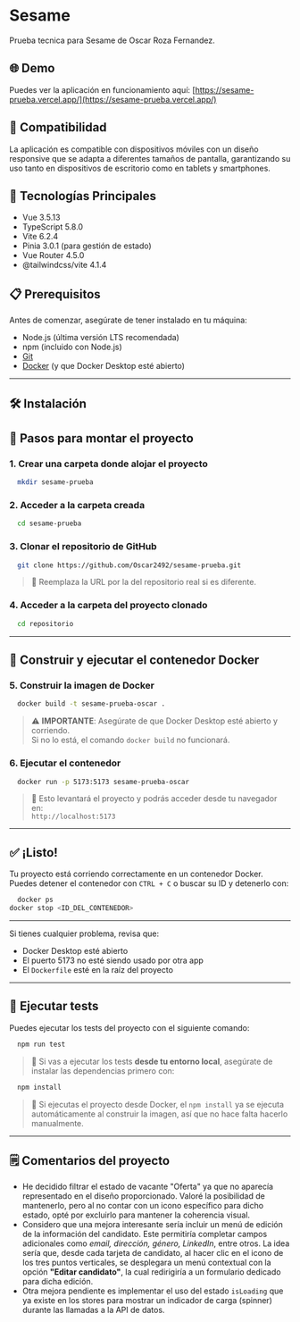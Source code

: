 # Sesame

Prueba tecnica para Sesame de Oscar Roza Fernandez.

## 🌐 Demo

Puedes ver la aplicación en funcionamiento aquí: [https://sesame-prueba.vercel.app/](https://sesame-prueba.vercel.app/)

## 📱 Compatibilidad

La aplicación es compatible con dispositivos móviles con un diseño responsive que se adapta a diferentes tamaños de
pantalla, garantizando su uso tanto en dispositivos de escritorio como en tablets y smartphones.

## 🚀 Tecnologías Principales

- Vue 3.5.13
- TypeScript 5.8.0
- Vite 6.2.4
- Pinia 3.0.1 (para gestión de estado)
- Vue Router 4.5.0
- @tailwindcss/vite 4.1.4

## 📋 Prerequisitos

Antes de comenzar, asegúrate de tener instalado en tu máquina:

- Node.js (última versión LTS recomendada)
- npm (incluido con Node.js)
- [Git](https://git-scm.com/)
- [Docker](https://www.docker.com/) (y que Docker Desktop esté abierto)

---

## 🛠️ Instalación

## 🚀 Pasos para montar el proyecto

### 1. Crear una carpeta donde alojar el proyecto

```bash
  mkdir sesame-prueba
```

### 2. Acceder a la carpeta creada

```bash
  cd sesame-prueba
```

### 3. Clonar el repositorio de GitHub

```bash
  git clone https://github.com/Oscar2492/sesame-prueba.git
```

> 🔁 Reemplaza la URL por la del repositorio real si es diferente.

### 4. Acceder a la carpeta del proyecto clonado

```bash
  cd repositorio
```

---

## 🐳 Construir y ejecutar el contenedor Docker

### 5. Construir la imagen de Docker

```bash
  docker build -t sesame-prueba-oscar .
```

> ⚠️ **IMPORTANTE**: Asegúrate de que Docker Desktop esté abierto y corriendo.  
> Si no lo está, el comando `docker build` no funcionará.

### 6. Ejecutar el contenedor

```bash
  docker run -p 5173:5173 sesame-prueba-oscar
```

> 🎯 Esto levantará el proyecto y podrás acceder desde tu navegador en:  
> `http://localhost:5173`

---

## ✅ ¡Listo!

Tu proyecto está corriendo correctamente en un contenedor Docker.  
Puedes detener el contenedor con `CTRL + C` o buscar su ID y detenerlo con:

```bash
  docker ps
docker stop <ID_DEL_CONTENEDOR>
```

---

Si tienes cualquier problema, revisa que:

- Docker Desktop esté abierto
- El puerto 5173 no esté siendo usado por otra app
- El `Dockerfile` esté en la raíz del proyecto

---

## 🧪 Ejecutar tests

Puedes ejecutar los tests del proyecto con el siguiente comando:

```bash
  npm run test
```

> 🧠 Si vas a ejecutar los tests **desde tu entorno local**, asegúrate de instalar las dependencias primero con:

```bash
  npm install
```

> 🐳 Si ejecutas el proyecto desde Docker, el `npm install` ya se ejecuta automáticamente al construir la imagen, así que
> no hace falta hacerlo manualmente.

---

## 🗒️ Comentarios del proyecto

- He decidido filtrar el estado de vacante "Oferta" ya que no aparecía representado en el diseño proporcionado. Valoré
  la posibilidad de mantenerlo, pero al no contar con un icono específico para dicho estado, opté por excluirlo para
  mantener la coherencia visual.
- Considero que una mejora interesante sería incluir un menú de edición de la información del candidato. Este permitiría
  completar campos adicionales como *email, dirección, género, LinkedIn*, entre otros.
  La idea sería que, desde cada tarjeta de candidato, al hacer clic en el icono de los tres puntos verticales, se
  desplegara un menú contextual con la opción **"Editar candidato"**, la cual redirigiría a un formulario dedicado para
  dicha edición.
- Otra mejora pendiente es implementar el uso del estado `isLoading` que ya existe en los stores para mostrar un
  indicador de carga (spinner) durante las llamadas a la API de datos.